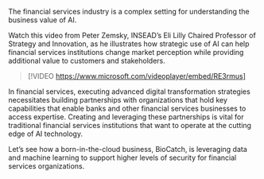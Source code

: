 The financial services industry is a complex setting for understanding the business value of AI.

Watch this video from Peter Zemsky, INSEAD’s Eli Lilly Chaired Professor of Strategy and Innovation, as he illustrates how strategic use of AI can help financial services institutions change market perception while providing additional value to customers and stakeholders.

> [!VIDEO https://www.microsoft.com/videoplayer/embed/RE3rmus]

In financial services, executing advanced digital transformation strategies necessitates building partnerships with organizations that hold key capabilities that enable banks and other financial services businesses to access expertise. Creating and leveraging these partnerships is vital for traditional financial services institutions that want to operate at the cutting edge of AI technology.

Let’s see how a born-in-the-cloud business, BioCatch, is leveraging data and machine learning to support higher levels of security for financial services organizations.